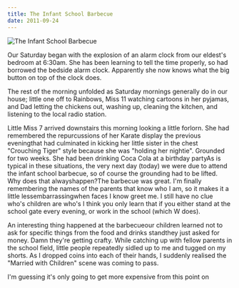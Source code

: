 ```yaml
---
title: The Infant School Barbecue
date: 2011-09-24
---
```


![The Infant School Barbecue](https://source.unsplash.com/Pll7AP6NFpY/1600x900)

Our Saturday began with the explosion of an alarm clock from our eldest's bedroom at 6:30am. She has been learning to tell the time properly, so had borrowed the bedside alarm clock. Apparently she now knows what the big button on top of the clock does.

The rest of the morning unfolded as Saturday mornings generally do in our house; little one off to Rainbows, Miss 11 watching cartoons in her pyjamas, and Dad letting the chickens out, washing up, cleaning the kitchen, and listening to the local radio station.

Little Miss 7 arrived downstairs this morning looking a little forlorn. She had remembered the repurcussions of her Karate display the previous eveningthat had culminated in kicking her little sister in the chest "Crouching Tiger" style because she was "holding her nightie". Grounded for two weeks. She had been drinking Coca Cola at a birthday partyAs is typical in these situations, the very next day (today) we were due to attend the infant school barbecue, so of course the grounding had to be lifted. Why does that alwayshappen?The barbecue was great. I'm finally remembering the names of the parents that know who I am, so it makes it a little lessembarrassingwhen faces I know greet me. I still have no clue who's children are who's I think you only learn that if you either stand at the school gate every evening, or work in the school (which W does).

An interesting thing happened at the barbecueour children learned not to ask for specific things from the food and drinks standthey just asked for money. Damn they're getting crafty. While catching up with fellow parents in the school field, little people repeatedly sidled up to me and tugged on my shorts. As I dropped coins into each of their hands, I suddenly realised the "Married with Children" scene was coming to pass.

I'm guessing it's only going to get more expensive from this point on